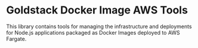 # Goldstack Docker Image AWS Tools

This library contains tools for managing the infrastructure and deployments for Node.js applications packaged as Docker Images deployed to AWS Fargate.

